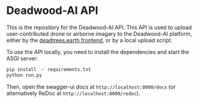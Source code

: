 # Deadwood-AI API

This is the repository for the Deadwood-AI API. This API is used to
upload user-contributed drone or airborne imagary to the Deadwood-AI platform, either
by the [deadtrees.earth frontend](https://deadtrees.earth), or by a local upload script.

To use the API locally, you need to install the dependencies and start the ASGI server:

```bash
pip install -r requirements.txt
python run.py
```

Then, open the swagger-ui docs at `http://localhost:8000/docs` (or alternatively ReDoc at `http://localhost:8000/redoc`).
